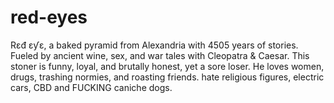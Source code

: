 # red-eyes
Rɛđ ɛƴɛ, a baked pyramid from Alexandria with 4505 years of stories. Fueled by ancient wine, sex, and war tales with Cleopatra &amp; Caesar. This stoner is funny, loyal, and brutally honest, yet a sore loser. He loves women, drugs, trashing normies, and roasting friends. hate  religious figures, electric cars, CBD and FUCKING caniche dogs.
